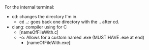 For the internal terminal:
* cd: changes the directory I'm in.
    * cd ..: goes back one directory with the .. after cd.
* clang: compiler using for C
    * [nameOfFileWith.c]
    * -o: Allows for a custom named .exe (MUST HAVE .exe at end)
        * [nameOfFileWith.exe]